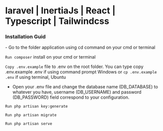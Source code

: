 <h1>laravel | InertiaJs | React | Typescript | Tailwindcss</h1>


<h3>Installation Guid</h3>
- Go to the folder application using cd command on your cmd or terminal

`Run composer` install on your cmd or terminal

`Copy .env.example` file to .env on the root folder. You can type copy .env.example .env if using command prompt Windows or `cp .env.example .env` if using terminal, Ubuntu

- Open your .env file and change the database name (DB_DATABASE) to whatever you have, username (DB_USERNAME) and password (DB_PASSWORD) field correspond to your configuration.

`Run php artisan key:generate`

`Run php artisan migrate`

`Run php artisan serve`
